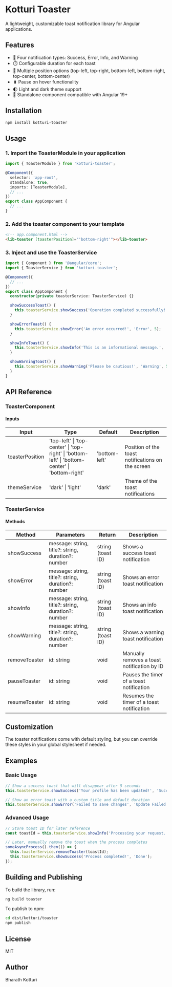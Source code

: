 # Kotturi Toaster

A lightweight, customizable toast notification library for Angular applications.

## Features

- 🎨 Four notification types: Success, Error, Info, and Warning
- ⏱️ Configurable duration for each toast
- 📍 Multiple position options (top-left, top-right, bottom-left, bottom-right, top-center, bottom-center)
- ⏸️ Pause on hover functionality
- 🌓 Light and dark theme support
- 🎯 Standalone component compatible with Angular 19+

## Installation

```bash
npm install kotturi-toaster
```

## Usage

### 1. Import the ToasterModule in your application

```typescript
import { ToasterModule } from 'kotturi-toaster';

@Component({
  selector: 'app-root',
  standalone: true,
  imports: [ToasterModule],
  // ...
})
export class AppComponent {
  // ...
}
```

### 2. Add the toaster component to your template

```html
<!-- app.component.html -->
<lib-toaster [toasterPosition]="'bottom-right'"></lib-toaster>
```

### 3. Inject and use the ToasterService

```typescript
import { Component } from '@angular/core';
import { ToasterService } from 'kotturi-toaster';

@Component({
  // ...
})
export class AppComponent {
  constructor(private toasterService: ToasterService) {}

  showSuccessToast() {
    this.toasterService.showSuccess('Operation completed successfully!', 'Success', 5);
  }

  showErrorToast() {
    this.toasterService.showError('An error occurred!', 'Error', 5);
  }

  showInfoToast() {
    this.toasterService.showInfo('This is an informational message.', 'Info', 5);
  }

  showWarningToast() {
    this.toasterService.showWarning('Please be cautious!', 'Warning', 5);
  }
}
```

## API Reference

### ToasterComponent

#### Inputs

| Input | Type | Default | Description |
|-------|------|---------|-------------|
| toasterPosition | 'top-left' \| 'top-center' \| 'top-right' \| 'bottom-left' \| 'bottom-center' \| 'bottom-right' | 'bottom-left' | Position of the toast notifications on the screen |
| themeService | 'dark' \| 'light' | 'dark' | Theme of the toast notifications |

### ToasterService

#### Methods

| Method | Parameters | Return | Description |
|--------|------------|--------|-------------|
| showSuccess | message: string, title?: string, duration?: number | string (toast ID) | Shows a success toast notification |
| showError | message: string, title?: string, duration?: number | string (toast ID) | Shows an error toast notification |
| showInfo | message: string, title?: string, duration?: number | string (toast ID) | Shows an info toast notification |
| showWarning | message: string, title?: string, duration?: number | string (toast ID) | Shows a warning toast notification |
| removeToaster | id: string | void | Manually removes a toast notification by ID |
| pauseToaster | id: string | void | Pauses the timer of a toast notification |
| resumeToaster | id: string | void | Resumes the timer of a toast notification |

## Customization

The toaster notifications come with default styling, but you can override these styles in your global stylesheet if needed.

## Examples

### Basic Usage

```typescript
// Show a success toast that will disappear after 5 seconds
this.toasterService.showSuccess('Your profile has been updated!', 'Success', 5);

// Show an error toast with a custom title and default duration
this.toasterService.showError('Failed to save changes', 'Update Failed');
```

### Advanced Usage

```typescript
// Store toast ID for later reference
const toastId = this.toasterService.showInfo('Processing your request...', 'Please Wait', 10);

// Later, manually remove the toast when the process completes
someAsyncProcess().then(() => {
  this.toasterService.removeToaster(toastId);
  this.toasterService.showSuccess('Process completed!', 'Done');
});
```

## Building and Publishing

To build the library, run:

```bash
ng build toaster
```

To publish to npm:

```bash
cd dist/kotturi/toaster
npm publish
```

## License

MIT

## Author

Bharath Kotturi
